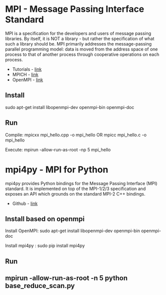 # MPI - Message Passing Interface Standard
MPI is a specification for the developers and users of message passing libraries. By itself, it is NOT a library - but rather the specification of what such a library should be.
MPI primarily addresses the message-passing parallel programming model: data is moved from the address space of one process to that of another process through cooperative operations on each process.
* Tutorials - [link](https://computing.llnl.gov/tutorials/mpi/)
* MPICH - [link](http://www.mpich.org/)
* OpenMPI - [link](https://www.open-mpi.org/software/ompi/v4.0/)

## Install
sudo apt-get install libopenmpi-dev openmpi-bin openmpi-doc

## Run
Compile: mpicxx mpi_hello.cpp -o mpi_hello  OR  mpicc mpi_hello.c -o mpi_hello

Execute: mpirun -allow-run-as-root -np 5 mpi_hello 

# mpi4py - MPI for Python
mpi4py provides Python bindings for the Message Passing Interface (MPI) standard. It is implemented on top of the MPI-1/2/3 specification and exposes an API which grounds on the standard MPI-2 C++ bindings.
* Github - [link](https://github.com/mpi4py/mpi4py)

## Install based on openmpi
Install OpenMPI: sudo apt-get install libopenmpi-dev openmpi-bin openmpi-doc

Install mpi4py : sudo pip install mpi4py

## Run 
mpirun -allow-run-as-root -n 5 python base_reduce_scan.py
---
